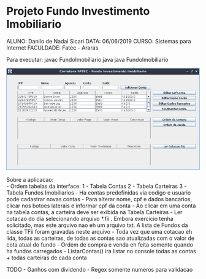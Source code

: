 # Projeto Fundo Investimento Imobiliario
ALUNO: Danilo de Nadai Sicari
DATA: 06/06/2019
CURSO: Sistemas para Internet
FACULDADE: Fatec - Araras

Para executar:  javac FundoImobiliario.java
                java FundoImobiliario
                
![alt text](http://raw.githubusercontent.com/dsicari/fundoInvestimentoImobiliario/master/formMain.png)

Sobre a aplicacao:    
    - Ordem tabelas da interface:   1 - Tabela Contas 
                                    2 - Tabela Carteiras
                                    3 - Tabela Fundos Imobiliarios
    - Ha contas predefinidas via codigo e usuario pode cadastrar novas contas
    - Para alterar nome, cpf e dados bancarios, clicar nos botoes laterais e informar cpf da conta
    - Ao clicar em uma conta na tabela contas, a carteira deve ser exibida na Tabela Carteiras
    - Ler cotacao do dia selecionando arquivo *.fii . Embora exercicio tenha solicitado, mas este arquivo nao eh um arquivo txt.
      A lista de Fundos da classe TFii foram gravadas neste arquivo
    - Toda vez que uma cotacao eh lida, todas as carteiras, de todas as contas sao atualizadas com o valor de cota atual do fundo
    - Ordem de compra e venda eh feita somente quando ha fundos carregados
    - ListarContas() ira listar no console todas as contas + todas carteiras de cada conta

TODO
    - Ganhos com dividendo
    - Regex somente numeros para validacao
